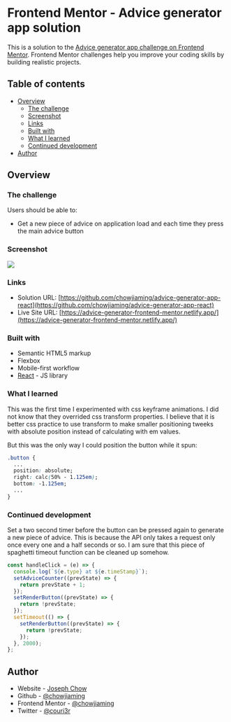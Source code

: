 # Frontend Mentor - Advice generator app solution

This is a solution to the [Advice generator app challenge on Frontend Mentor](https://www.frontendmentor.io/challenges/advice-generator-app-QdUG-13db). Frontend Mentor challenges help you improve your coding skills by building realistic projects.

## Table of contents

- [Overview](#overview)
  - [The challenge](#the-challenge)
  - [Screenshot](#screenshot)
  - [Links](#links)
  - [Built with](#built-with)
  - [What I learned](#what-i-learned)
  - [Continued development](#continued-development)
- [Author](#author)

## Overview

### The challenge

Users should be able to:

- Get a new piece of advice on application load and each time they press the main advice button

### Screenshot

![](https://imgur.com/a/kwLDXk0)

### Links

- Solution URL: [https://github.com/chowjiaming/advice-generator-app-react](https://github.com/chowjiaming/advice-generator-app-react)
- Live Site URL: [https://advice-generator-frontend-mentor.netlify.app/](https://advice-generator-frontend-mentor.netlify.app/)

### Built with

- Semantic HTML5 markup
- Flexbox
- Mobile-first workflow
- [React](https://reactjs.org/) - JS library

### What I learned

This was the first time I experimented with css keyframe animations. I did not know that they overrided css transform properties. I believe that it is better css practice to use transform to make smaller positioning tweeks with absolute position instead of calculating with em values.

But this was the only way I could position the button while it spun:

```css
.button {
  ...
  position: absolute;
  right: calc(50% - 1.125em);
  bottom: -1.125em;
  ...
}
```

### Continued development

Set a two second timer before the button can be pressed again to generate a new piece of advice. This is because the API only takes a request only once every one and a half seconds or so. I am sure that this piece of spaghetti timeout function can be cleaned up somehow.

```js
const handleClick = (e) => {
  console.log(`${e.type} at ${e.timeStamp}`);
  setAdviceCounter((prevState) => {
    return prevState + 1;
  });
  setRenderButton((prevState) => {
    return !prevState;
  });
  setTimeout(() => {
    setRenderButton((prevState) => {
      return !prevState;
    });
  }, 2000);
};
```

## Author

- Website - [Joseph Chow](https://josephchow.dev)
- Github - [@chowjiaming](https://github.com/chowjiaming)
- Frontend Mentor - [@chowjiaming](hhttps://www.frontendmentor.io/profile/chowjiaming)
- Twitter - [@couri3r](https://twitter.com/Couri3r)
